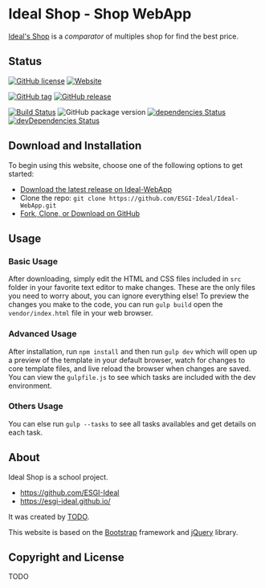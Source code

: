 # Ideal Shop - Shop WebApp

[Ideal's Shop](https://esgi-ideal.github.io/) is a _comparator_ of multiples shop for find the best price.


## Status

[![GitHub license](https://img.shields.io/badge/license-%3F%3F%3F-red.svg)](#)
[![Website](https://img.shields.io/website-up-down-green-red/https/esgi-ideal.github.io.svg?label=our-website&style=flat-square)](https://esgi-ideal.github.io/)

[![GitHub tag](https://img.shields.io/github/tag/ESGI-Ideal/Ideal-WebApp.svg?style=flat-square)](https://github.com/ESGI-Ideal/Ideal-WebApp/tags)
[![GitHub release](https://img.shields.io/github/release/ESGI-Ideal/Ideal-WebApp.svg?style=flat-square)](https://github.com/ESGI-Ideal/Ideal-WebApp/releases)

[![Build Status](https://travis-ci.org/ESGI-Ideal/Ideal-WebApp.svg?branch=master)](https://travis-ci.org/ESGI-Ideal/Ideal-WebApp)
![GitHub package version](https://img.shields.io/github/package-json/v/ESGI-Ideal/Ideal-WebApp.svg?style=flat-square)
[![dependencies Status](https://david-dm.org/ESGI-Ideal/Ideal-WebApp.svg)](https://david-dm.org/ESGI-Ideal/Ideal-WebApp)
[![devDependencies Status](https://david-dm.org/ESGI-Ideal/Ideal-WebApp/dev-status.svg)](https://david-dm.org/ESGI-Ideal/Ideal-WebApp?type=dev)


## Download and Installation

To begin using this website, choose one of the following options to get started:
* [Download the latest release on Ideal-WebApp](https://github.com/ESGI-Ideal/Ideal-WebApp/releases)
* Clone the repo: `git clone https://github.com/ESGI-Ideal/Ideal-WebApp.git`
* [Fork, Clone, or Download on GitHub](https://github.com/ESGI-Ideal/Ideal-WebApp)

## Usage

### Basic Usage
After downloading, simply edit the HTML and CSS files included in `src` folder in your favorite text editor to make changes. These are the only files you need to worry about, you can ignore everything else! To preview the changes you make to the code, you can run `gulp build` open the `vendor/index.html` file in your web browser.

### Advanced Usage
After installation, run `npm install` and then run `gulp dev` which will open up a preview of the template in your default browser, watch for changes to core template files, and live reload the browser when changes are saved. You can view the `gulpfile.js` to see which tasks are included with the dev environment.

### Others Usage
You can else run `gulp --tasks` to see all tasks availables and get details on each task.


## About

Ideal Shop is a school project.

* https://github.com/ESGI-Ideal
* https://esgi-ideal.github.io/

It was created by [TODO](#).

This website is based on the [Bootstrap](http://getbootstrap.com/) framework and [jQuery](https://jquery.com/) library.

## Copyright and License
TODO
